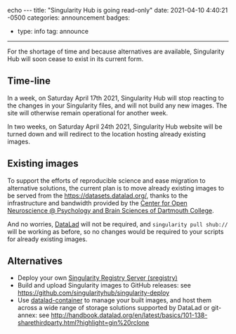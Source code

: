 echo ---
title:  "Singularity Hub is going read-only"
date:   2021-04-10 4:40:21 -0500
categories: announcement
badges:
 - type: info
   tag: announce
---

For the shortage of time and because alternatives are available, Singularity Hub will soon cease to exist in 
its current form.


## Time-line

In a week, on Saturday April 17th 2021, Singularity Hub will stop reacting to the changes in 
your Singularity files, and will not build any new images.  The site will otherwise remain operational
for another week.

In two weeks, on Saturday April 24th 2021, Singularity Hub website will be turned down and will redirect
to the location hosting already existing images.

## Existing images

To support the efforts of reproducible science and ease migration to alternative solutions,
the current plan is to move already existing images to be served from the https://datasets.datalad.org/,
thanks to the infrastructure and bandwidth provided by the 
[Center for Open Neuroscience @ Psychology and Brain Sciences of Dartmouth College](http://centerforopenneuroscience.org/).

And no worries, [DataLad](http://datalad.org) will not be required, and `singularity pull shub://`
will be working as before, so no changes would be required to your scripts for already existing images. 

## Alternatives

- Deploy your own [Singularity Registry Server (sregistry)](https://singularityhub.github.io/sregistry/)
- Build and upload Singularity images to GitHub releases: see https://github.com/singularityhub/singularity-deploy
- Use [datalad-container](https://github.com/datalad/datalad-container) to manage your built images, and host them
  across a wide range of storage solutions supported by DataLad or git-annex: see
  http://handbook.datalad.org/en/latest/basics/101-138-sharethirdparty.html?highlight=gin%20rclone 